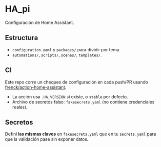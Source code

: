 # HA_pi

Configuración de Home Assistant.

## Estructura
- `configuration.yaml` y `packages/` para dividir por tema.
- `automations/`, `scripts/`, `scenes/`, `templates/`.

## CI
Este repo corre un chequeo de configuración en cada push/PR usando
[frenck/action-home-assistant](https://github.com/frenck/action-home-assistant).

- La acción usa `.HA_VERSION` si existe, o `stable` por defecto.
- Archivo de secretos falso: `fakesecrets.yaml` (no contiene credenciales reales).

## Secretos
Definí **las mismas claves** en `fakesecrets.yaml` que en tu `secrets.yaml`
para que la validación pase sin exponer datos.
